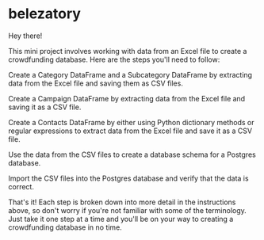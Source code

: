 # belezatory

Hey there!

This mini project involves working with data from an Excel file to create a crowdfunding database. Here are the steps you'll need to follow:

Create a Category DataFrame and a Subcategory DataFrame by extracting data from the Excel file and saving them as CSV files.

Create a Campaign DataFrame by extracting data from the Excel file and saving it as a CSV file.

Create a Contacts DataFrame by either using Python dictionary methods or regular expressions to extract data from the Excel file and save it as a CSV file.

Use the data from the CSV files to create a database schema for a Postgres database.

Import the CSV files into the Postgres database and verify that the data is correct.

That's it! Each step is broken down into more detail in the instructions above, so don't worry if you're not familiar with some of the terminology. Just take it one step at a time and you'll be on your way to creating a crowdfunding database in no time.
